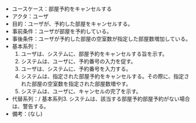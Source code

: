 - ユースケース：部屋予約をキャンセルする
- アクタ：ユーザ
- 目的：ユーザが、予約した部屋をキャンセルする。
- 事前条件：ユーザが部屋を予約している。
- 事後条件：ユーザが予約した部屋の空室数が指定した部屋数増加している。
- 基本系列：
  1. ユーザは、システムに、部屋予約をキャンセルする旨を示す。
  2. システムは、ユーザに、予約番号の入力を促す。
  3. ユーザは、システムに、予約番号を入力する。
  4. システムは、指定された部屋予約をキャンセルする。その際に、指定された部屋の空室数を指定された部屋数増やす。
  5. システムは、ユーザに、キャンセルの完了を示す。
- 代替系列：/
  基本系列3. システムは、該当する部屋予約部屋予約がない場合は、警告する。
- 備考：(なし)
